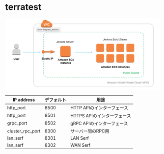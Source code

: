 # terratest

![AWS EC2](./img/aws.png "サンプル")

| IP address      | デフォルト | 用途 |
| --------------- |----- | --- |
| http_port | 8500 | HTTP APIのインターフェース |
| http_port | 8501 | HTTPS APIのインターフェース|  
| grpc_port | 8502 | gRPC APIのインターフェース |  
| cluster_rpc_port | 8300 | サーバー間のRPC用 |
| lan_serf | 8301 | LAN Serf |
| lan_serf | 8302 | WAN Serf |
